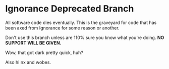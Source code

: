 # Ignorance Deprecated Branch

All software code dies eventually. This is the graveyard for code that 
has been axed from Ignorance for some reason or another.

Don't use this branch unless are 110% sure you know what you're doing. 
**NO SUPPORT WILL BE GIVEN.**

Wow, that got dark pretty quick, huh?

Also hi nx and wobes.
